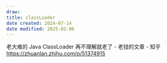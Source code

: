 ```yaml
---
draw:
title: classLoader
date created: 2024-07-14
date modified: 2025-02-06
---
```


老大难的 Java ClassLoader 再不理解就老了 - 老钱的文章 - 知乎  
https://zhuanlan.zhihu.com/p/51374915
